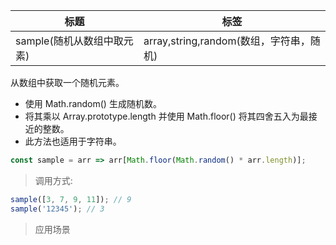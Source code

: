 | 标题                       | 标签                                    |
| -------------------------- | --------------------------------------- |
| sample(随机从数组中取元素) | array,string,random(数组，字符串，随机) |

从数组中获取一个随机元素。

- 使用 Math.random() 生成随机数。
- 将其乘以 Array.prototype.length 并使用 Math.floor() 将其四舍五入为最接近的整数。
- 此方法也适用于字符串。

```js
const sample = arr => arr[Math.floor(Math.random() * arr.length)];
```

> 调用方式:

```js
sample([3, 7, 9, 11]); // 9
sample('12345'); // 3
```

> 应用场景
